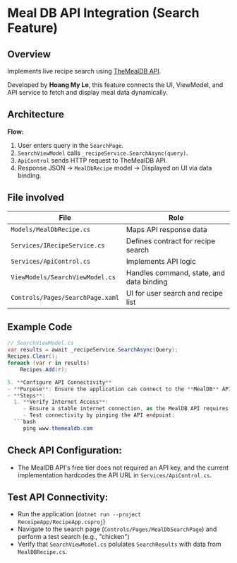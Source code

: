 # Meal DB API Integration (Search Feature)

## Overview
Implements live recipe search using [TheMealDB API](https://www.themealdb.com/).

Developed by **Hoang My Le**, this feature connects the UI, ViewModel, and API service to fetch and display meal data dynamically.

## Architecture
**Flow:**
1. User enters query in the `SearchPage`.
2. `SearchViewModel` calls `_recipeService.SearchAsync(query)`.
3. `ApiControl` sends HTTP request to TheMealDB API.
4. Response JSON → `MealDbRecipe` model → Displayed on UI via data binding.

## File involved
| File | Role |
|------|------|
| `Models/MealDbRecipe.cs` | Maps API response data |
| `Services/IRecipeService.cs` | Defines contract for recipe search |
| `Services/ApiControl.cs` | Implements API logic |
| `ViewModels/SearchViewModel.cs` | Handles command, state, and data binding |
| `Controls/Pages/SearchPage.xaml` | UI for user search and recipe list |

## Example Code
```csharp
// SearchViewModel.cs
var results = await _recipeService.SearchAsync(Query);
Recipes.Clear();
foreach (var r in results)
    Recipes.Add(r);

5. **Configure API Connectivity**
- **Purpose**: Ensure the application can connect to the **MealDB** API for recipe search functionality (handled by `Services/ApiControl.cs` and `ViewModels/SearchViewModel.cs`)
- **Steps**:
  1. **Verify Internet Access**:
     - Ensure a stable internet connection, as the MealDB API requires online access.
     - Test connectivity by pinging the API endpoint:
  ```bash
     ping www.themealdb.com
  ```

## Check API Configuration:
- The MealDB API's free tier does not required an API key, and the current implementation hardcodes the API URL in `Services/ApiControl.cs`.
## Test API Connectivity:
- Run the application (`dotnet run --project ReceipeApp/RecipeApp.csproj`)
- Navigate to the search page (`Controls/Pages/MealDbSearchPage`) and perform a test search (e.g., "chicken")
- Verify that `SearchViewModel.cs` polulates `SearchResults` with data from `MealDBRecipe.cs`.
